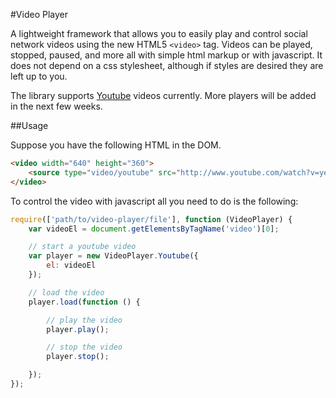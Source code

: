 #Video Player

A lightweight framework that allows you to easily play and control social network videos using the new HTML5 `<video>` tag. Videos
can be played, stopped, paused, and more all with simple html markup or with javascript. It does not depend on a css stylesheet,
although if styles are desired they are left up to you.

The library supports [Youtube](youtube.com) videos currently. More players will be added in the next few weeks.


##Usage

Suppose you have the following HTML in the DOM.

```html
<video width="640" height="360">
    <source type="video/youtube" src="http://www.youtube.com/watch?v=ye82js0sL32" />
</video>
```

To control the video with javascript all you need to do is the following:

```javascript
require(['path/to/video-player/file'], function (VideoPlayer) {
    var videoEl = document.getElementsByTagName('video')[0];

    // start a youtube video
    var player = new VideoPlayer.Youtube({
        el: videoEl
    });

    // load the video
    player.load(function () {

        // play the video
        player.play();

        // stop the video
        player.stop();

    });
});
```




